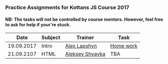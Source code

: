 ### Practice Assignments for Kottans JS Course 2017
#### NB: The tasks will not be controlled by course mentors. However, feel free to ask for help if your're stuck.
Date | Subject | Trainer | Task
---- | -------- | ------- | ---
19.09.2017 | Intro | [Alex Lapshyn](https://github.com/sudodoki) | [Home work](https://gist.github.com/sudodoki/5bc7551f1fcf6540d1f70fdf0726220e)
21.09.2107 | HTML | [Aleksey Shvayka](https://github.com/shvaikalesh) | TBA
